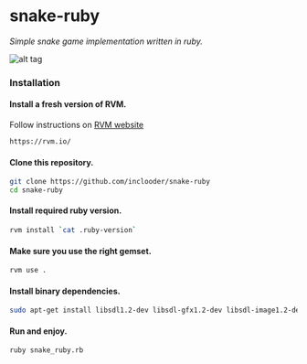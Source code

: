 # snake-ruby

*Simple snake game implementation written in ruby.*

![alt tag](https://raw.githubusercontent.com/inclooder/snake-ruby/master/screenshot1.png)

### Installation

#### Install a fresh version of RVM.

Follow instructions on [RVM website](https://rvm.io/)

```bash
https://rvm.io/
```

#### Clone this repository.

```bash
git clone https://github.com/inclooder/snake-ruby
cd snake-ruby
```

#### Install required ruby version.

```bash
rvm install `cat .ruby-version`
```

#### Make sure you use the right gemset.

```bash
rvm use .
```

#### Install binary dependencies.

```bash
sudo apt-get install libsdl1.2-dev libsdl-gfx1.2-dev libsdl-image1.2-dev libsdl-mixer1.2-dev libsdl-ttf2.0-dev
```

#### Run and enjoy.

```bash
ruby snake_ruby.rb
```

